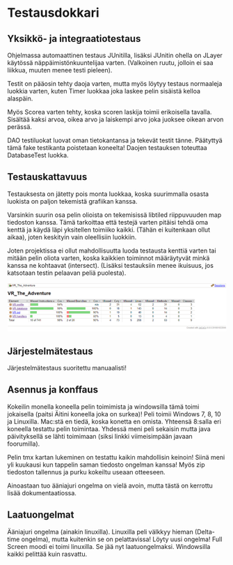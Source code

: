 # Testausdokkari


## Yksikkö- ja integraatiotestaus
Ohjelmassa automaattinen testaus JUnitilla, lisäksi JUnitin ohella on JLayer käytössä näppäimistönkuuntelijaa varten.
(Valkoinen ruutu, jolloin ei saa liikkua, muuten menee testi pieleen).

Testit on pääosin tehty daoja varten, mutta myös löytyy testaus normaaleja luokkia varten, kuten Timer luokkaa joka laskee pelin sisäistä kelloa alaspäin. 

Myös Scorea varten tehty, koska scoren laskija toimii erikoisella tavalla. Sisältää kaksi arvoa, oikea arvo ja laiskempi arvo joka juoksee oikean arvon perässä.

DAO testiluokat luovat oman tietokantansa ja tekevät testit tänne. Päätyttyä tämä fake testikanta poistetaan koneelta!
Daojen testauksen toteuttaa DatabaseTest luokka.

## Testauskattavuus
Testauksesta on jätetty pois monta luokkaa, koska suurimmalla osasta luokista on paljon tekemistä grafiikan kanssa.

Varsinkin suurin osa pelin olioista on tekemisissä libtiled riippuvuuden map tiedoston kanssa. Tämä tarkoittaa että testejä varten pitäisi tehdä oma kenttä ja käydä läpi yksitellen toimiiko kaikki. (Tähän ei kuitenkaan ollut aikaa), joten keskityin vain oleellisiin luokkiin.

Joten projektissa ei ollut mahdollisuutta luoda testausta kenttiä varten tai mitään pelin oliota varten, koska kaikkien toiminnot määräytyvät minkä kanssa ne kohtaavat (intersect). 
(Lisäksi testauksiin menee ikuisuus, jos katsotaan testin pelaavan peliä puolesta). 

![Jacoco kattavuus](https://github.com/Mirex97/2D-Scroller-otm-harjoitustyo/blob/master/dokumentointi/kuvat/Jacoco.PNG)


## Järjestelmätestaus
Järjestelmätestaus suoritettu manuaalisti!

## Asennus ja konffaus
Kokeilin monella koneella pelin toimimista ja windowsilla tämä toimi jokaisella (paitsi Äitini koneella joka on surkea)!
Peli toimii Windows 7, 8, 10 ja Linuxilla. Mac:stä en tiedä, koska konetta en omista.
Yhteensä 8:salla eri koneella testattu pelin toimintaa.
Yhdessä meni peli sekaisin mutta java päivityksellä se lähti toimimaan (siksi linkki viimeisimpään javaan foorumilla).

Pelin tmx kartan lukeminen on testattu kaikin mahdollisin keinoin! Siinä meni yli kuukausi kun tappelin saman tiedosto ongelman kanssa!
Myös zip tiedoston tallennus ja purku kokeiltu useaan otteeseen.

Ainoastaan tuo ääniajuri ongelma on vielä avoin, mutta tästä on kerrottu lisää dokumentaatiossa.

## Laatuongelmat
Ääniajuri ongelma (ainakin linuxilla).
Linuxilla peli välkkyy hieman (Delta-time ongelma), mutta kuitenkin se on pelattavissa!
Löyty uusi ongelma! Full Screen moodi ei toimi linuxilla. Se jää nyt laatuongelmaksi.
Windowsilla kaikki pelittää kuin rasvattu.
